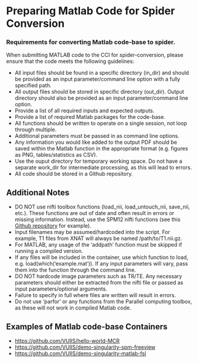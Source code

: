 # Preparing Matlab Code for Spider Conversion

### Requirements for converting Matlab code-base to spider.

When submitting MATLAB code to the CCI for spider-conversion, please ensure that the code meets the following guidelines:

- All input files should be found in a specific directory (in_dir) and should be provided as an input parameter/command line option with a fully specified path.
- All output files should be stored in specific directory (out_dir). Output directory should also be provided as an input parameter/command line option.
- Provide a list of all required inputs and expected outputs.
- Provide a list of required Matlab packages for the code-base.
- All functions should be written to operate on a single session, not loop through multiple.
- Additional parameters must be passed in as command line options.
- Any information you would like added to the output PDF should be saved within the Matlab function in the appropriate format (e.g. figures as PNG, tables/statistics as CSV).
- Use the ouput directory for temporary working space. Do not have a separate work_dir for intermediate processing, as this will lead to errors.
- All code should be stored in a Github repository.

## Additional Notes

- DO NOT use nifti toolbox functions (load_nii, load_untouch_nii, save_nii, etc.). These functions are out of date and often result in errors or missing information. Instead, use the SPM12 nifti functions (see this [Github repository](https://github.com/VUIIS/spm_readwrite_nii) for example).
- Input filenames may be assumed/hardcoded into the script. For example, T1 files from XNAT will always be named /path/to/T1.nii.gz.
- For MATLAB, any usage of the ‘addpath’ function must be skipped if running a compiled version.
- If any files will be included in the container, use which function to load, e.g. load(which(‘example.mat’)). If any input parameters will vary, pass them into the function through the command line.
- DO NOT hardcode image parameters such as TR/TE. Any necessary parameters should either be extracted from the nifti file or passed as input parameters/optional arguments.
- Failure to specify in full where files are written will result in errors.
- Do not use ‘parfor’ or any functions from the Parallel computing toolbox, as these will not work in compiled Matlab code.

## Examples of Matlab code-base Containers

- https://github.com/VUIIS/hello-world-MCR
- https://github.com/VUIIS/demo-singularity-spm-freeview
- https://github.com/VUIIS/demo-singularity-matlab-fsl
